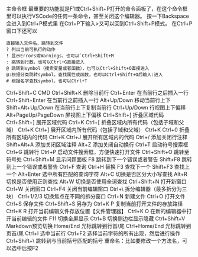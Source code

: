 主命令框
最重要的功能就是F1或Ctrl+Shift+P打开的命令面板了，在这个命令框里可以执行VSCode的任何一条命令，甚至关闭这个编辑器。
按一下Backspace会进入到Ctrl+P模式里
在Ctrl+P下输入>又可以回到Ctrl+Shift+P模式。
在Ctrl+P窗口下还可以
```
直接输入文件名，跳转到文件
? 列出当前可执行的动作
! 显示Errors或Warnings，也可以`Ctrl+Shift+M
: 跳转到行数，也可以Ctrl+G直接进入
@ 跳转到symbol（搜索变量或者函数），也可以Ctrl+Shift+O直接进入
@:根据分类跳转symbol，查找属性或函数，也可以Ctrl+Shift+O后输入:进入
# 根据名字查找symbol，也可以Ctrl+T
```

Ctrl+Shift+C CMD
Ctrl+Shift+K	删除当前行
Ctrl+Enter	在当前行之后插入一行
Ctrl+Shift+Enter	在当前行之前插入一行
Alt+Up/Down	移动当前行上下
Shift+Alt+Up/Down	在当前行上下复制当前行
Ctrl+Up/Down	行视图上下偏移
Alt+PageUp/PageDown	屏视图上下偏移
Ctrl+Shift+[	折叠区域代码
Ctrl+Shift+]	展开区域代码
Ctrl+K Ctrl+[	折叠区域内所有代码（包括子域和父域）
Ctrl+K Ctrl+]	展开区域内所有代码（包括子域和父域）
Ctrl+K Ctrl+0	折叠所有区域内的代码
Ctrl+K Ctrl+J	展开所有区域内的代码
Ctrl+/	添加关闭行注释
Shift+Alt+A	添加关闭区域注释
Alt+Z	添加关闭自动换行
Ctrl+T	启动符号搜索框
Ctrl+G	跳转行
Ctrl+P	启动文件搜索框，方便快速打开文件
Ctrl+Shift+O	跳转至符号处
Ctrl+Shift+M	显示问题面板
F8	跳转到下一个错误或者警告
Shift+F8	跳转到上一个错误或者警告
Ctrl+F	查询
Ctrl+H	替换
F3	查找下一个
Shift+F3	查找上一个
Alt+Enter	选中所有匹配的查询字符
Alt+C	切换是否区分大小写查找
Alt+R	切换是否使用正则查找
Alt+W	切换是否使用全词查找
Ctrl+Shift+N	打开新窗口
Ctrl+W	关闭窗口
Ctrl+F4	关闭当前编辑窗口
Ctrl+\	拆分编辑器（最多拆分为三块）
Ctrl+1/2/3	切换焦点在不同的拆分窗口
Ctrl+N	新建文件
Ctrl+O	打开文件
Ctrl+S	保存文件
Ctrl+Shift+S	另存为
Ctrl+K P	复制当前打开文件的存放路径
Ctrl+K R	打开当前编辑文件存放位置【文件管理器】
Ctrl+K O	在新的编辑器中打开当前编辑的文件
F11	切换全屏显示
Ctrl+B	切换侧边栏显示隐藏
Ctrl+Shift+V	Markdown预览切换
Home/End	光标跳转到行首/尾
Ctrl+Home/End	光标跳转到页首/尾
Ctrl+I	选中当前行
Ctrl+F2	选择当前字符的所有出现，然后进行操作
Ctrl+Shift+\	跳转到与当前括号匹配的括号
重命名：比如要修改一个方法名，可以选中后按F2

